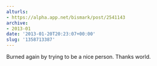 ```yaml
---
alturls:
- https://alpha.app.net/bismark/post/2541143
archive:
- 2013-01
date: '2013-01-20T20:23:07+00:00'
slug: '1358713387'
---
```


Burned again by trying to be a nice person. Thanks world.
